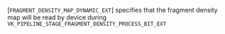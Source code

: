 [`FRAGMENT_DENSITY_MAP_DYNAMIC_EXT`]
specifies that the fragment density map will be read by device during
`VK_PIPELINE_STAGE_FRAGMENT_DENSITY_PROCESS_BIT_EXT`